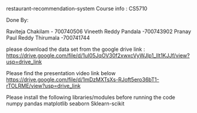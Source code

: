 restaurant-recommendation-system
Course info : CS5710

Done By:

Raviteja Chakilam - 700740506 Vineeth Reddy Pandala -700743902 Pranay Paul Reddy Thirumala -700741744

please download the data set from the google drive link : https://drive.google.com/file/d/1uI05JqOV30f2xwxcVyWJlp1_Ilt1KJJf/view?usp=drive_link

Please find the presentation video link below https://drive.google.com/file/d/1mDzMXTsXs-RJoft5ero36bT1-rTOLRME/view?usp=drive_link

Please install the following libraries/modules before running the code numpy pandas matplotlib seaborn Sklearn-scikit
